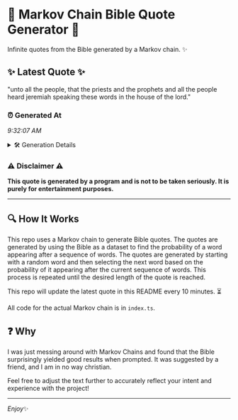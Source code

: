 # 📖 Markov Chain Bible Quote Generator 📖

Infinite quotes from the Bible generated by a Markov chain. ✨

## ✨ Latest Quote ✨
"unto all the people, that the priests and the prophets and all the people heard jeremiah speaking these words in the house of the lord."

### ⏰ Generated At
*9:32:07 AM*

<details>
    <summary>🛠️ Generation Details</summary>
    <p>
        <strong>🌱 Seed:</strong> unto<br>
        <strong>🔄 Iterations:</strong> 24<br>
        <strong>📜 Context History:</strong><br>[ unto ]: all<br>[ unto, all ]: the<br>[ unto, all, the ]: people,<br>[ unto, all, the, people, ]: that<br>[ unto, all, the, people,, that ]: the<br>[ unto, all, the, people,, that, the ]: priests<br>[ all, the, people,, that, the, priests ]: and<br>[ the, people,, that, the, priests, and ]: the<br>[ people,, that, the, priests, and, the ]: prophets<br>[ that, the, priests, and, the, prophets ]: and<br>[ the, priests, and, the, prophets, and ]: all<br>[ priests, and, the, prophets, and, all ]: the<br>[ and, the, prophets, and, all, the ]: people<br>[ the, prophets, and, all, the, people ]: heard<br>[ prophets, and, all, the, people, heard ]: jeremiah<br>[ and, all, the, people, heard, jeremiah ]: speaking<br>[ all, the, people, heard, jeremiah, speaking ]: these<br>[ the, people, heard, jeremiah, speaking, these ]: words<br>[ people, heard, jeremiah, speaking, these, words ]: in<br>[ heard, jeremiah, speaking, these, words, in ]: the<br>[ jeremiah, speaking, these, words, in, the ]: house<br>[ speaking, these, words, in, the, house ]: of<br>[ these, words, in, the, house, of ]: the<br>[ words, in, the, house, of, the ]: lord.<br>
    </p>
</details>

### ⚠️ Disclaimer ⚠️
**This quote is generated by a program and is not to be taken seriously. It is purely for entertainment purposes.**

---

## 🔍 How It Works

This repo uses a Markov chain to generate Bible quotes. The quotes are generated by using the Bible as a dataset to find the probability of a word appearing after a sequence of words. The quotes are generated by starting with a random word and then selecting the next word based on the probability of it appearing after the current sequence of words. This process is repeated until the desired length of the quote is reached.

This repo will update the latest quote in this README every 10 minutes. ⏳

All code for the actual Markov chain is in `index.ts`.

## ❓ Why

I was just messing around with Markov Chains and found that the Bible surprisingly yielded good results when prompted. 
It was suggested by a friend, and I am in no way christian.

Feel free to adjust the text further to accurately reflect your intent and experience with the project!

---

*Enjoy*✨
